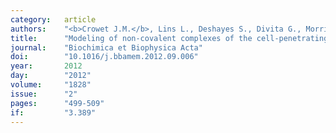 ```yaml
---
category:   article
authors:    "<b>Crowet J.M.</b>, Lins L., Deshayes S., Divita G., Morris M., Brasseur R., Thomas A."
title:      "Modeling of non-covalent complexes of the cell-penetrating peptide CADY and its siRNA cargo"
journal:    "Biochimica et Biophysica Acta"
doi:        "10.1016/j.bbamem.2012.09.006"
year:       2012
day:        "2012"
volume:     "1828"
issue:      "2"
pages:      "499-509"
if:         "3.389"
---
```

